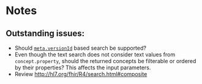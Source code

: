 # Notes

## Outstanding issues:
* Should [`meta.versionId`](http://hl7.org/fhir/R4/resource.html#Meta) based search be supported?
* Even though the text search does not consider text values from `concept.property`, should the returned concepts be filterable or ordered by their properties? This affects the input parameters.
* Review http://hl7.org/fhir/R4/search.html#composite
